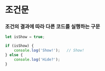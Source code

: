 # 조건문

### 조건의 결과에 따라 다른 코드를 실행하는 구문

```JavaScript
let isShow = true;

if (isShow) {
    console.log('Show!');   // Show!
} else {
    console.log('Hide?');
}
```
